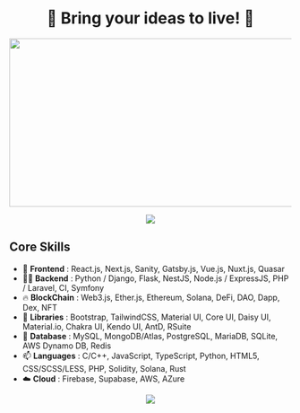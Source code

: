 <h1 align="center">
  🚀
  Bring your ideas to live!
  🚀
</h1>

<p align="center">
  <img src="https://media.giphy.com/media/dWesBcTLavkZuG35MI/giphy.gif" width="600" height="300"  />
</p>

<p align="center">
  <a href="https://github.com/DenverCoder1/readme-typing-svg">
    <img src="https://readme-typing-svg.herokuapp.com/?lines=Full-Stack%20developer;6+%2B%20years%20of%20working%20experience;Fast%20and%20pieced%20development;Pixel-Perfect&center=true&width=380&height=45">
  </a>
</p>

## Core Skills

- 🔭 <b>Frontend</b> : React.js, Next.js, Sanity, Gatsby.js, Vue.js, Nuxt.js, Quasar
- 👨‍💻 <b>Backend</b> : Python / Django, Flask, NestJS, Node.js / ExpressJS, PHP / Laravel, CI, Symfony
- 🔥 <b>BlockChain</b> : Web3.js, Ether.js, Ethereum, Solana, DeFi, DAO, Dapp, Dex, NFT
- 🌱 <b>Libraries</b> : Bootstrap, TailwindCSS, Material UI, Core UI, Daisy UI, Material.io, Chakra UI, Kendo UI, AntD, RSuite
- 💬 <b>Database</b> : MySQL, MongoDB/Atlas, PostgreSQL, MariaDB, SQLite, AWS Dynamo DB, Redis
- 📫 <b>Languages</b> : C/C++, JavaScript, TypeScript, Python, HTML5, CSS/SCSS/LESS, PHP, Solidity, Solana, Rust
- ☁️ <b>Cloud</b> : Firebase, Supabase, AWS, AZure
<p align="center" style="margin-bottom: 10px;">
    <img src="https://github-profile-trophy.vercel.app/?username=ramca09&column=7"/>
</p>

<br><br>
</details>
</div>
